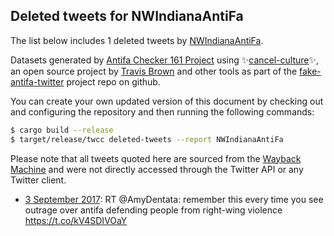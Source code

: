 ## Deleted tweets for NWIndianaAntiFa

The list below includes 1 deleted tweets by
[NWIndianaAntiFa](https://twitter.com/NWIndianaAntiFa).



Datasets generated by [Antifa Checker 161 Project](https://twitter.com/antifacheck161) using ✨[cancel-culture](https://github.com/travisbrown/cancel-culture)✨, an open source project by 
[Travis Brown](https://twitter.com/travisbrown) and other tools as part of the 
[fake-antifa-twitter](https://github.com/antifacheck161/fake-antifa-twitter) project repo on github.

You can create your own updated version of this document by checking out and configuring the
repository and then running the following commands:

```bash
$ cargo build --release
$ target/release/twcc deleted-tweets --report NWIndianaAntiFa
```

Please note that all tweets quoted here are sourced from the
[Wayback Machine](https://web.archive.org) and were not directly accessed through the Twitter API or
any Twitter client.

* [ 3 September 2017](https://web.archive.org/web/20170903231707/https://twitter.com/NWIndianaAntiFa/status/904483424978776065): RT @AmyDentata: remember this every time you see outrage over antifa defending people from right-wing violence https://t.co/kV4SDIVOaY <!--904483424978776065-->
